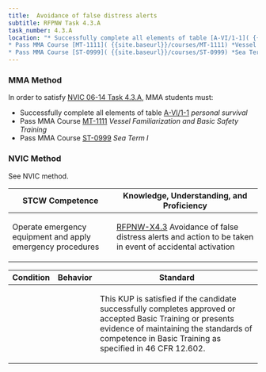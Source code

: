 ```yaml
---
title:  Avoidance of false distress alerts
subtitle: RFPNW Task 4.3.A 
task_number: 4.3.A
location: "* Successfully complete all elements of table [A-VI/1-1]( {{site.baseurl}}/tables/611) *personal survival*
* Pass MMA Course [MT-1111]( {{site.baseurl}}/courses/MT-1111) *Vessel Familiarization and Basic Safety Training*
* Pass MMA Course [ST-0999]( {{site.baseurl}}/courses/ST-0999) *Sea Term I*" 
---
```



### MMA Method

In order to satisfy  [NVIC 06-14  Task  4.3.A]({{site.baseurl}}/assets/images/nvic-06-14.pdf), MMA students must:

* Successfully complete all elements of table [A-VI/1-1]( {{site.baseurl}}/tables/611) *personal survival*
* Pass MMA Course [MT-1111]( {{site.baseurl}}/courses/MT-1111) *Vessel Familiarization and Basic Safety Training*
* Pass MMA Course [ST-0999]( {{site.baseurl}}/courses/ST-0999) *Sea Term I*


### NVIC Method

<a onclick="togglevisibility('nvic_methods')" >See NVIC method.</a>

<div id='nvic_methods' class='hide'>

<table>
<thead>
<tr>
<th class='forty'> STCW Competence </th>
<th class='sixty'> Knowledge, Understanding, and Proficiency </th>
</tr>
</thead>




<tbody>
<tr><td markdown='1'>

Operate emergency equipment and apply emergency procedures

</td><td markdown='1'>

[RFPNW-X4.3](../../tables/24.html#RFPNW-X4.3) Avoidance of false distress alerts and action to be taken in event of accidental activation

</td></tr>


</tbody>
</table>


<table>
<thead>
<tr><th class='twenty'>  Condition </th><th class='twenty'> Behavior </th><th  class='sixty'>Standard </th></tr>
</thead>
<tbody >



<tr><td markdown='1'>


</td><td markdown='1'>


<br>

<div class="tooltip">
<span class="tooltiptext">
</span>
</div>


</td><td markdown='1'>

This KUP is satisfied if the candidate successfully completes approved or accepted Basic Training or presents evidence of maintaining the standards of competence in Basic Training as specified in 46 CFR 12.602.

</td></tr>
</tbody>
</table>
</div>
